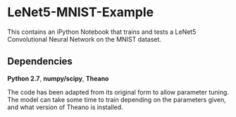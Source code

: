 # LeNet5-MNIST-Example
This contains an iPython Notebook that trains and tests a LeNet5 Convolutional Neural Network on the MNIST dataset. 

## Dependencies
**Python 2.7**,
**numpy/scipy**,
**Theano**

The code has been adapted from its original form to allow parameter tuning. The model can take some time to train depending on the parameters given, and what version of Theano is installed. 

